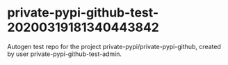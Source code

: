 # private-pypi-github-test-20200319181340443842
Autogen test repo for the project private-pypi/private-pypi-github, created by user private-pypi-github-test-admin.

